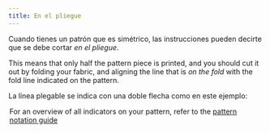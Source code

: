 ```yaml
---
title: En el pliegue
---
```


Cuando tienes un patrón que es simétrico, las instrucciones pueden decirte que se debe cortar *en el pliegue*.

This means that only half the pattern piece is printed, and you should cut it out by folding your fabric, and aligning the line that is _on the fold_ with the fold line indicated on the pattern.

La línea plegable se indica con una doble flecha como en este ejemplo:

<Legend part="cutonfold" caption="A cut-on-fold indicator" >

<Tip>

For an overview of all indicators on your pattern, refer to the [pattern notation guide](/docs/various/notation/)

</Tip>

